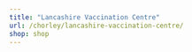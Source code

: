 ```yaml
---
title: "Lancashire Vaccination Centre"
url: /chorley/lancashire-vaccination-centre/
shop: shop
---
```

